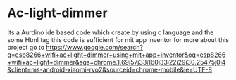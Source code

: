 # Ac-light-dimmer
Its a Aurdino ide based code which create by using c language and the some Html tag this code is sufficient for mit app inventor for more about this project go to https://www.google.com/search?q=esp8266+wifi+ac+light+dimmer+using+mit+app+inventor&oq=esp8266+wifi+ac+light+dimmer&aqs=chrome.1.69i57j33i160j33i22i29i30.25475j0j4&client=ms-android-xiaomi-rvo2&sourceid=chrome-mobile&ie=UTF-8
